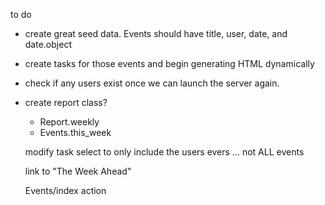 to do
- create great seed data. Events should have title, user, date, and date.object
- create tasks for those events and begin generating HTML dynamically


- check if any users exist once we can launch the server again. 
- create report class? 
    - Report.weekly
    - Events.this_week
    


    modify task select to only include the users evers ... not ALL events


    link to "The Week Ahead"

    Events/index action